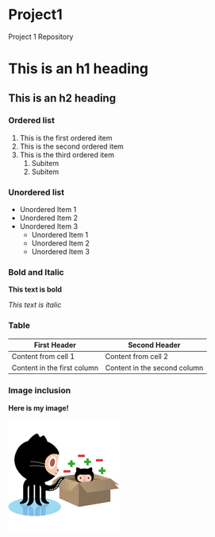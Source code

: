 # Project1
Project 1 Repository

# This is an h1 heading

## This is an h2 heading

### Ordered list
1. This is the first ordered item
1. This is the second ordered item
1. This is the third ordered item
   1. Subitem
   1. Subitem


### Unordered list
* Unordered Item 1
* Unordered Item 2
* Unordered Item 3
  * Unordered Item 1
  * Unordered Item 2
  * Unordered Item 3

### Bold and Italic
**This text is bold**

_This text is italic_

### Table
First Header | Second Header
------------ | -------------
Content from cell 1 | Content from cell 2
Content in the first column | Content in the second column

### Image inclusion
**Here is my image!**

![Github Image](/images/git.png)
